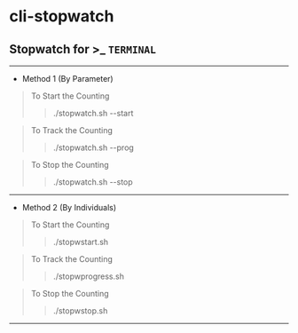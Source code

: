 # cli-stopwatch
## Stopwatch for >_ `TERMINAL`

----

* Method 1 (By Parameter)
> To Start the Counting
>> ./stopwatch.sh --start

> To Track the Counting
>> ./stopwatch.sh --prog

> To Stop the Counting
>> ./stopwatch.sh --stop

----

* Method 2 (By Individuals)
> To Start the Counting
>> ./stopwstart.sh

> To Track the Counting
>> ./stopwprogress.sh

> To Stop the Counting
>> ./stopwstop.sh

----
